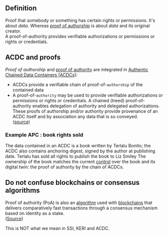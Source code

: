 ## Definition

Proof that somebody or something has certain rights or permissions. It's about _data_. Whereas [proof of authorship](term_proof-of-authorship) is about _data_ and its original creator.\
A proof-of-authority provides verifiable authorizations or permissions or rights or credentials.

## ACDC and proofs

_Proof of authorship_ and [proof of authority](term_proof-of-authority) are integrated in [Authentic Chained Data Containers (ACDCs)](term_authentic-chained-data-container-(ACDC)):
- ACDCs provide a verifiable chain of proof-of-`authorship` of the contained data
- A proof-of-`authority` may be used to provide verifiable authorizations or permissions or rights or credentials. A chained (treed) proof-of-authority enables delegation of authority and delegated authorizations.
These proofs of authorship and/or authority provide provenance of an ACDC itself and by association any data that is so conveyed.\
([source](https://github.com/trustoverip/tswg-acdc-specification/blob/main/draft-ssmith-acdc.md#introduction))

### Example APC : book rights sold

The data contained in an ACDC is a book written by Terlalu Bonito; the ACDC also contains anchoring digest, signed by the author at publishing date. Terlalu has sold all rights to publish the book to Liz Smiley The ownership of the book matches the current [control](term_controller) over the book and its digital twin: the proof of authority by the chain of ACDCs.

## Do not confuse blockchains or consensus algorithms

Proof of authority (PoA) is also an [algorithm](https://en.wikipedia.org/wiki/Algorithm) used with [blockchains](https://en.wikipedia.org/wiki/Blockchain) that delivers comparatively fast transactions through a consensus mechanism based on identity as a stake.\
([Source](https://en.wikipedia.org/wiki/Proof_of_authority))

This is NOT what we mean in SSI, KERI and ACDC.